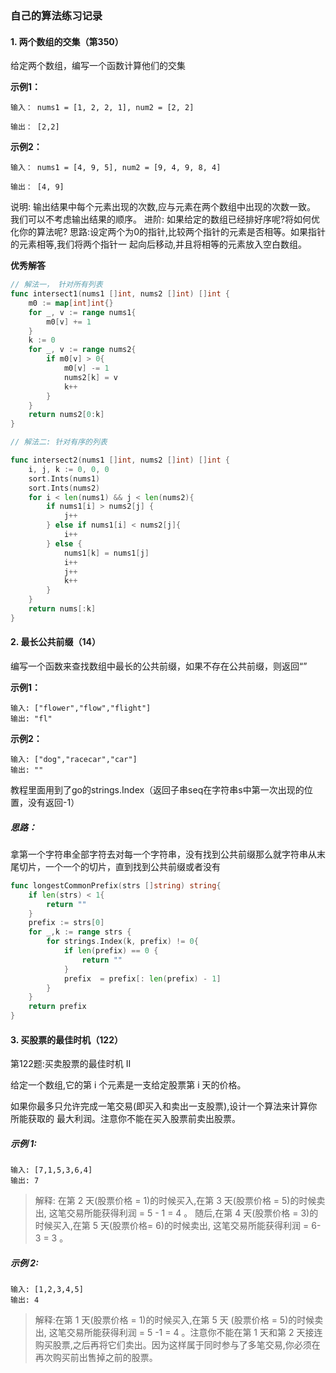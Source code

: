 ### 自己的算法练习记录

#### 1. 两个数组的交集（第350）

给定两个数组，编写一个函数计算他们的交集

**示例1：**

```
输入： nums1 = [1, 2, 2, 1], num2 = [2, 2]

输出： [2,2]
```

**示例2：**

```
输入： nums1 = [4, 9, 5], num2 = [9, 4, 9, 8, 4]

输出： [4, 9]
```

说明:
输出结果中每个元素出现的次数,应与元素在两个数组中出现的次数一致。
我们可以不考虑输出结果的顺序。
进阶:
如果给定的数组已经排好序呢?将如何优化你的算法呢?
思路:设定两个为0的指针,比较两个指针的元素是否相等。如果指针的元素相等,我们将两个指针一
起向后移动,并且将相等的元素放入空白数组。

**优秀解答**

```go
// 解法一， 针对所有列表
func intersect1(nums1 []int, nums2 []int) []int {
	m0 := map[int]int{}
	for _, v := range nums1{
		m0[v] += 1
	}
	k := 0
	for _, v := range nums2{
		if m0[v] > 0{
			m0[v] -= 1
			nums2[k] = v
			k++
		}
	}
	return nums2[0:k]
}

// 解法二: 针对有序的列表

func intersect2(nums1 []int, nums2 []int) []int {
	i, j, k := 0, 0, 0
	sort.Ints(nums1)
	sort.Ints(nums2)
	for i < len(nums1) && j < len(nums2){
		if nums1[i] > nums2[j] {
			j++
		} else if nums1[i] < nums2[j]{
			i++
		} else {
			nums1[k] = nums1[j]
			i++
			j++
			k++
		}
	}
	return nums[:k]
}

```

#### 2. 最长公共前缀（14）

编写一个函数来查找数组中最长的公共前缀，如果不存在公共前缀，则返回“”

**示例1：**

```
输入: ["flower","flow","flight"]
输出: "fl"
```

**示例2：**

```
输入: ["dog","racecar","car"]
输出: ""
```

教程里面用到了go的strings.Index（返回子串seq在字符串s中第一次出现的位置，没有返回-1）

##### 思路：

拿第一个字符串全部字符去对每一个字符串，没有找到公共前缀那么就字符串从末尾切片，一个一个的切片，直到找到公共前缀或者没有

```go
func longestCommonPrefix(strs []string) string{
    if len(strs) < 1{
        return ""
    }
    prefix := strs[0]
    for _,k := range strs {
        for strings.Index(k, prefix) != 0{
            if len(prefix) == 0 {
                return ""
            }
            prefix  = prefix[: len(prefix) - 1]
        }
    }
    return prefix
}
```

#### 3. 买股票的最佳时机（122）

第122题:买卖股票的最佳时机 II

给定一个数组,它的第 i 个元素是一支给定股票第 i 天的价格。

如果你最多只允许完成一笔交易(即买入和卖出一支股票),设计一个算法来计算你所能获取的
最大利润。注意你不能在买入股票前卖出股票。

##### 示例 1:
```
输入: [7,1,5,3,6,4]
输出: 7
```


> 解释: 在第 2 天(股票价格 = 1)的时候买入,在第 3 天(股票价格 = 5)的时候卖出, 这笔交易所能获得利润 = 5 - 1 = 4 。 随后,在第 4 天(股票价格 = 3)的时候买入,在第 5 天(股票价格= 6)的时候卖出, 这笔交易所能获得利润 = 6-3 = 3 。
##### 示例 2:
```
输入: [1,2,3,4,5]
输出: 4
```

> 解释:在第 1 天(股票价格 = 1)的时候买入,在第 5 天 (股票价格 = 5)的时候卖出, 这笔交易所能获得利润 = 5 -1 = 4 。注意你不能在第 1 天和第 2 天接连购买股票,之后再将它们卖出。因为这样属于同时参与了多笔交易,你必须在再次购买前出售掉之前的股票。